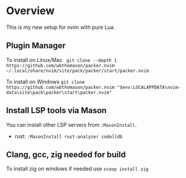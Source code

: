 # Overview

This is my new setup for nvim with pure Lua.

## Plugin Manager

To install on Linux/Mac
` git clone --depth 1 https://github.com/wbthomason/packer.nvim ~/.local/share/nvim/site/pack/packer/start/packer.nvim`

To install on Windows
`git clone https://github.com/wbthomason/packer.nvim "$env:LOCALAPPDATA\nvim-data\site\pack\packer\start\packer.nvim"`

## Install LSP tools via Mason

You can install other LSP servers from `:MasonInstall`.

* rust: `:MasonInstall rust-analyzer codelldb`

## Clang, gcc, zig needed for build
To install zig on windows if needed use `scoop install zig`
